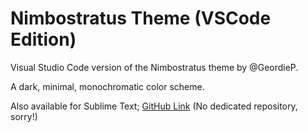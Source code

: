 # Nimbostratus Theme (VSCode Edition)

Visual Studio Code version of the Nimbostratus theme by @GeordieP.

A dark, minimal, monochromatic color scheme.

Also available for Sublime Text; [GitHub Link](https://github.com/GeordieP/gp_st_colorschemes/blob/master/Dark/nimbostratus.tmTheme) (No dedicated repository, sorry!)